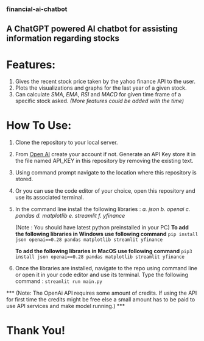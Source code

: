 ### financial-ai-chatbot
## A ChatGPT powered AI chatbot for assisting information regarding stocks

# **Features:**
1. Gives the recent stock price taken by the yahoo finance API to the user.
2. Plots the visualizations and graphs for the last year of a given stock.
3. Can calculate *SMA*, *EMA*, *RSI* and *MACD* for given time frame of a specific stock asked.
_(More features could be added with the time)_

# **How To Use:**
1. Clone the repository to your local server.
2. From [Open AI](platforms.openai.com) create your account if not. Generate an API Key store it in the file named API_KEY in this repository by removing the existing text.
3. Using command prompt navigate to the location where this repository is stored.
4. Or you can use the code editor of your choice, open this repository and use its associated terminal.
5. In the command line install the following libraries :
        _a. json_
        _b. openai_
        _c. pandas_
        _d. matplotlib_
        _e. streamlit_
        _f. yfinance_
    
    (Note : You should have latest python preinstalled in your PC)
    **To add the following libraries in Windows use following command**
    ```pip install json openai==0.28 pandas matplotlib streamlit yfinance```

    **To add the following libraries in MacOS use following command**
    ```pip3 install json openai==0.28 pandas matplotlib streamlit yfinance```

6. Once the libraries are installed, navigate to the repo using command line or open it in your code editor and use its terminal. Type the following command :
    ```streamlit run main.py```

*** (Note: The OpenAi API requires some amount of credits. If using the API for first time the credits might be free else a small amount has to be paid to use API services and make model running.) ***

# Thank You!
